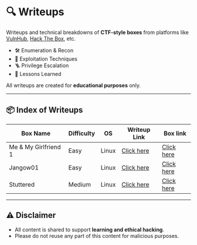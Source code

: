 # 🔍 Writeups

Writeups and technical breakdowns of **CTF-style boxes** from platforms like [VulnHub](https://vulnhub.com), [Hack The Box](https://hackthebox.com), etc.

- 🛠️ Enumeration & Recon
- 🎯 Exploitation Techniques
- 🪜 Privilege Escalation
- 🧠 Lessons Learned

All writeups are created for **educational purposes** only.

---

## 📦 Index of Writeups

|       Box Name        | Difficulty |    OS   |                     Writeup Link                    |                        Box link                               |
|-----------------------|------------|---------|-----------------------------------------------------|---------------------------------------------------------------|
| Me & My Girlfriend 1  |    Easy    |  Linux  | [Click here](/VMs/Me_and_My_Girlfriend_1/README.md) | [Click here](https://www.vulnhub.com/entry/me-and-my-girlfriend-1,409/)|
| Jangow01              | Easy       | Linux   | [Click here](/VMs/jangow1/README.md)                | [Click here](https://www.vulnhub.com/entry/jangow-101,754/)   |
|Stuttered              | Medium     | Linux   | [Click here](/htb/stuttered/README.md)              | [Click here](https://app.hackthebox.com/machines/Strutted)    |

---

## ⚠️ Disclaimer

- All content is shared to support **learning and ethical hacking**.
- Please do not reuse any part of this content for malicious purposes.
